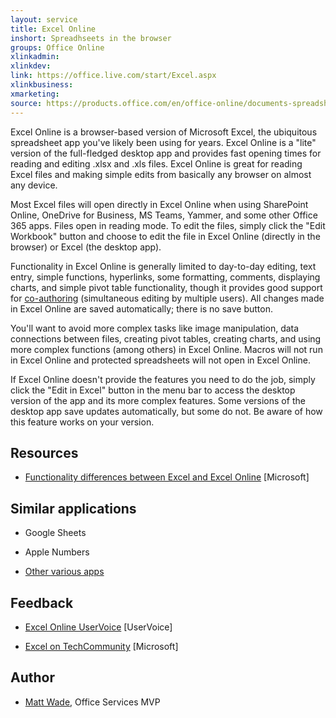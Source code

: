 ```yaml
---
layout: service
title: Excel Online
inshort: Spreadhseets in the browser
groups: Office Online
xlinkadmin: 
xlinkdev: 
link: https://office.live.com/start/Excel.aspx
xlinkbusiness: 
xmarketing: 
source: https://products.office.com/en/office-online/documents-spreadsheets-presentations-office-online
---
```

Excel Online is a browser-based version of Microsoft Excel, the
ubiquitous spreadsheet app you\'ve likely been using for years. Excel
Online is a \"lite\" version of the full-fledged desktop app and
provides fast opening times for reading and editing .xlsx and .xls
files. Excel Online is great for reading Excel files and making simple
edits from basically any browser on almost any device.

Most Excel files will open directly in Excel Online when using
SharePoint Online, OneDrive for Business, MS Teams, Yammer, and some
other Office 365 apps. Files open in reading mode. To edit the files,
simply click the \"Edit Workbook\" button and choose to edit the file in
Excel Online (directly in the browser) or Excel (the desktop app).

Functionality in Excel Online is generally limited to day-to-day
editing, text entry, simple functions, hyperlinks, some formatting,
comments, displaying charts, and simple pivot table functionality,
though it provides good support for
[co-authoring](http://icsh.pt/CoAuthoring) (simultaneous editing by
multiple users). All changes made in Excel Online are saved
automatically; there is no save button.

You\'ll want to avoid more complex tasks like image manipulation, data
connections between files, creating pivot tables, creating charts, and
using more complex functions (among others) in Excel Online. Macros will
not run in Excel Online and protected spreadsheets will not open in
Excel Online.

If Excel Online doesn\'t provide the features you need to do the job,
simply click the \"Edit in Excel\" button in the menu bar to access the
desktop version of the app and its more complex features. Some versions
of the desktop app save updates automatically, but some do not. Be aware
of how this feature works on your version.

Resources
---------

-   [Functionality differences between Excel and Excel
    Online](https://support.office.com/en-us/article/Differences-between-using-a-workbook-in-the-browser-and-in-Excel-F0DC28ED-B85D-4E1D-BE6D-5878005DB3B6)
    \[Microsoft\]

Similar applications
--------------------

-   Google Sheets

-   Apple Numbers

-   [Other various
    apps](https://en.wikipedia.org/wiki/List_of_spreadsheet_software#Online_spreadsheets)
    
Feedback
---------

-   [Excel Online UserVoice](https://excel.uservoice.com/forums/274580-excel-online)
    \[UserVoice\]
    
-   [Excel on TechCommunity](https://techcommunity.microsoft.com/t5/Word/ct-p/Word)
    \[Microsoft\]
    
Author
---------

-   [Matt Wade](https://www.linkedin.com/in/thatmattwade/), Office Services MVP
